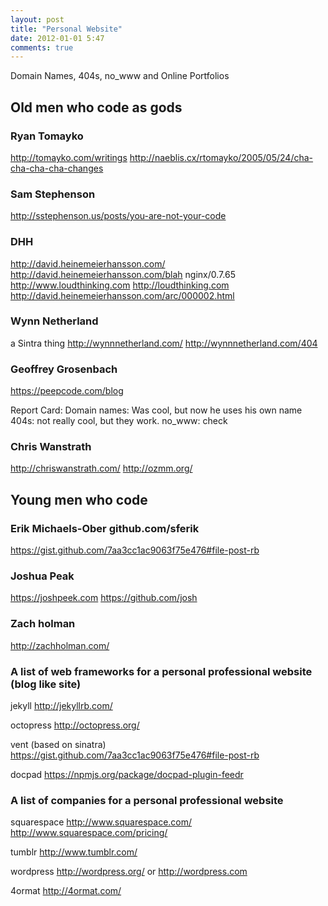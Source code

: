 ```yaml
---
layout: post
title: "Personal Website"
date: 2012-01-01 5:47
comments: true
---
```


Domain Names, 404s, no_www and Online Portfolios


## Old men who code as gods

### Ryan Tomayko
http://tomayko.com/writings
http://naeblis.cx/rtomayko/2005/05/24/cha-cha-cha-cha-changes

### Sam Stephenson
http://sstephenson.us/posts/you-are-not-your-code

### DHH
http://david.heinemeierhansson.com/
http://david.heinemeierhansson.com/blah nginx/0.7.65
http://www.loudthinking.com
http://loudthinking.com
http://david.heinemeierhansson.com/arc/000002.html

### Wynn Netherland
a Sintra thing
http://wynnnetherland.com/
http://wynnnetherland.com/404

### Geoffrey Grosenbach
https://peepcode.com/blog

Report Card:
Domain names: Was cool, but now he uses his own name
404s: not really cool, but they work.
no_www: check




### Chris Wanstrath
http://chriswanstrath.com/
http://ozmm.org/

## Young men who code

### Erik Michaels-Ober github.com/sferik
https://gist.github.com/7aa3cc1ac9063f75e476#file-post-rb

### Joshua Peak
https://joshpeek.com
https://github.com/josh

### Zach holman
http://zachholman.com/

### A list of web frameworks for a personal professional website (blog like site)

jekyll
http://jekyllrb.com/

octopress
http://octopress.org/

vent (based on sinatra)
https://gist.github.com/7aa3cc1ac9063f75e476#file-post-rb

docpad
https://npmjs.org/package/docpad-plugin-feedr

### A list of companies for a personal professional website

squarespace
http://www.squarespace.com/ http://www.squarespace.com/pricing/

tumblr
http://www.tumblr.com/

wordpress
http://wordpress.org/ or http://wordpress.com

4ormat
http://4ormat.com/
